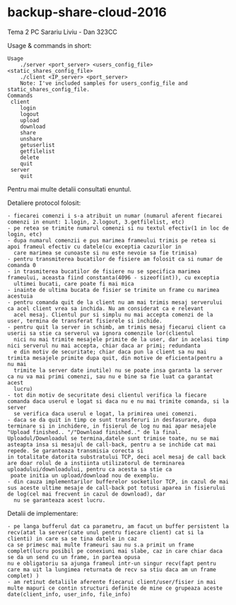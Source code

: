 # backup-share-cloud-2016
Tema 2 PC
	Sarariu Liviu - Dan 323CC
	
Usage & commands in short:

	Usage
		./server <port_server> <users_config_file> <static_shares_config_file>
		./client <IP_server> <port_server>
		Note: I've included samples for users_config_file and static_shares_config_file.		
	Commands
	 client
		login
		logout
		upload
		download
		share
		unshare
		getuserlist
		getfilelist
		delete
		quit
	 server
	 	quit
	 	
Pentru mai multe detalii consultati enuntul.

Detaliere protocol folosit:

	- fiecarei comenzi i s-a atribuit un numar (numarul aferent fiecarei comenzi in enunt: 1.login, 2.logout, 3.getfilelist, etc)
	- pe retea se trimite numarul comenzi si nu textul efectiv(1 in loc de login, etc)
	- dupa numarul comenzii e pus marimea frameului trimis pe retea si apoi frameul efectiv cu datele(cu exceptia cazurilor in 
	  care marimea se cunoaste si nu este nevoie sa fie trimisa)
	- pentru transmiterea bucatilor de fisiere am folosit ca si numar de comanda 0
	- in trasmiterea bucatilor de fisiere nu se specifica marimea frameului, aceasta fiind constanta(4096 - sizeof(int)), cu exceptia
	  ultimei bucati, care poate fi mai mica
	- inainte de ultima bucata de fisier se trimite un frame cu marimea acestuia
	- pentru comanda quit de la client nu am mai trimis mesaj serverului ca acel client vrea sa inchida. Nu am considerat ca e relevant
	  acel mesaj. Clientul pur si simplu nu mai accepta comenzi de la user, termina de transferat fisierele si inchide.
	- pentru quit la server in schimb, am trimis mesaj fiecarui client ca userii sa stie ca serverul va ignora comenzile lor(clientul 
	  nici nu mai trimite mesajele primite de la user, dar in acelasi timp nici serverul nu mai accepta, chiar daca ar primi; redundanta
	  e din motiv de securitate; chiar daca pun la client sa nu mai trimita mesajele primite dupa quit, din motive de eficienta(pentru a nu mai 
	  trimite la server date inutile) nu se poate insa garanta la server ca nu va mai primi comenzi, sau nu e bine sa fie luat ca garantat acest 
      lucru)
	- tot din motiv de securitate desi clientul verifica la fiecare comanda daca userul e logat si daca nu e nu mai trimite comanda, si la server
	  se verifica daca userul e logat, la primirea unei comenzi.
	- daca se da quit in timp ce sunt transferuri in desfasurare, dupa terminare si in inchidere, in fisierul de log nu mai apar mesajele "Upload finished.. "/"Download finished.." de la final. 
	Uploadul/Downloadul se termina,datele sunt trimise toate, nu se mai asteapta insa si mesajul de call-back, pentru a se inchide cat mai repede. Se garanteaza transmisia corecta si 
    in totalitate datorita substratului TCP, deci acel mesaj de call back are doar rolul de a instiinta utilizatorul de terminarea uploadului/downloadului, pentru ca acesta sa stie ca
	 poate initia un upload/download nou de exemplu.
	- din cauza implementarilor bufferelor socketilor TCP, in cazul de mai sus aceste ultime mesaje de call-back pot totusi aparea in fisierului de log(cel mai frecvent in cazul de download), dar 
	  nu se garanteaza acest lucru.

Detalii de implementare:

	- pe langa bufferul dat ca parametru, am facut un buffer persistent la recv(atat la server(cate unul pentru fiecare client) cat si la clienti) in care sa se tina datele in caz
	ca se primesc mai multe frameuri sau nu s.a primit un frame complet(lucru posibil pe conexiuni mai slabe, caz in care chiar daca se da un send cu un frame, in partea opusa
	nu e obligatoriu sa ajunga frameul intr-un singur recv(fapt pentru care ma uit la lungimea returnata de recv sa stiu daca am un frame complet) )
	- am retinut detaliile aferente fiecarui client/user/fisier in mai multe mapuri ce contin structuri definite de mine ce grupeaza aceste date(client_info, user_info, file_info)
